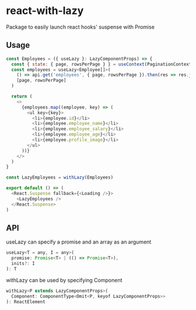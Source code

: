 # react-with-lazy
Package to easily launch react hooks' suspense with Promise

## Usage
```js
const Employees = ({ useLazy }: LazyComponentProps) => {
  const { state: { page, rowsPerPage } } = useContext(PaginationContext)
  const employees = useLazy<Employee[]>(
    () => api.get('employees', { page, rowsPerPage }).then(res => res.json()),
    [page, rowsPerPage]
  )

  return (
    <>
      {employees.map((employee, key) => (
        <ul key={key}>
          <li>{employee.id}</li>
          <li>{employee.employee_name}</li>
          <li>{employee.employee_salary}</li>
          <li>{employee.employee_age}</li>
          <li>{employee.profile_image}</li>
        </ul>
      ))}
    </>
  )
}

const LazyEmployees = withLazy(Employees)

export default () => (
  <React.Suspense fallback={<Loading />}>
    <LazyEmployees />
  </React.Suspense>
)
```

## API
useLazy can specify a promise and an array as an argument
```js
useLazy<T = any, I = any>(
  promise: Promise<T> | (() => Promise<T>),
  inits?: I
): T
```

withLazy can be used by specifying Component
```js
withLazy<P extends LazyComponentProps>(
  Component: ComponentType<Omit<P, keyof LazyComponentProps>>
): ReactElement
```
